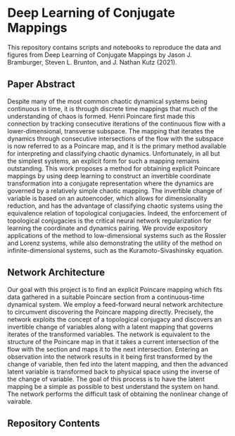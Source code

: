 # **Deep Learning of Conjugate Mappings**

This repository contains scripts and notebooks to reproduce the data and figures from Deep Learning of Conjugate Mappings by Jason J. Bramburger, Steven L. Brunton, and J. Nathan Kutz (2021).

## **Paper Abstract**
Despite many of the most common chaotic dynamical systems being continuous in time, it is through discrete time mappings that much of the understanding of chaos is formed. Henri Poincare first made this connection by tracking consecutive iterations of the continuous flow with a lower-dimensional, transverse subspace. The mapping that iterates the dynamics through consecutive intersections of the flow with the subspace is now referred to as a Poincare map, and it is the primary method available for interpreting and classifying chaotic dynamics. Unfortunately, in all but the simplest systems, an explicit form for such a mapping remains outstanding. This work proposes a method for obtaining explicit Poincare mappings by using deep learning to construct an invertible coordinate transformation into a conjugate representation where the dynamics are governed by a relatively simple chaotic mapping. The invertible change of variable is based on an autoencoder, which allows for dimensionality reduction, and has the advantage of classifying chaotic systems using the equivalence relation of topological conjugacies. Indeed, the enforcement of topological conjugacies is the critical neural network regularization for learning the coordinate and dynamics pairing. We provide expository applications of the method to low-dimensional systems such as the Rossler and Lorenz systems, while also demonstrating the utility of the method on infinite-dimensional systems, such as the Kuramoto-Sivashinsky equation.

## **Network Architecture**
Our goal with this project is to find an explicit Poincare mapping which fits data gathered in a suitable Poincare section from a continuous-time dynamical system. We employ a feed-forward neural network architecture to circumvent discovering the Poincare mapping directly. Precisely, the network exploits the concept of a topological conjugacy and discovers an invertible change of variables along with a latent mapping that governs iterates of the transformed variables. The network is equivalent to the structure of the Poincare map in that it takes a current intersection of the flow with the section and maps it to the next intersection. Entering an observation into the network results in it being first transformed by the change of variable, then fed into the latent mapping, and then the advanced latent variable is transformed back to physical space using the inverse of the change of variable. The goal of this process is to have the latent mapping be a simple as possible to best understand the system on hand. The network performs the difficult task of obtaining the nonlinear change of vairable.   
 
## **Repository Contents**

